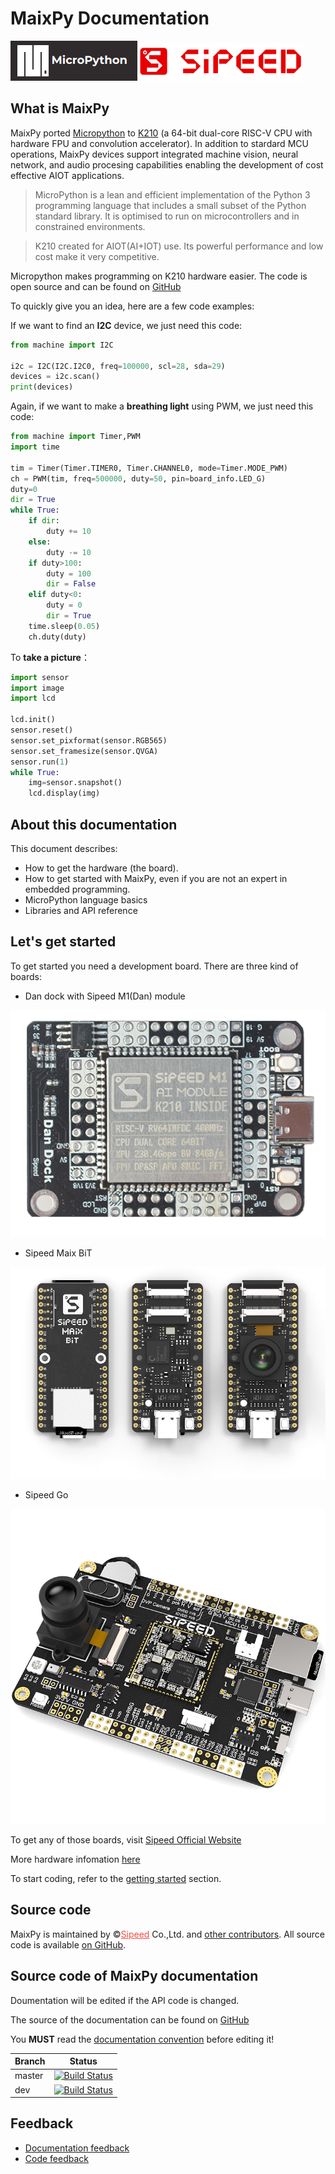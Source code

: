 MaixPy Documentation
======

<div class="title_pic">
    <img src="../assets/micropython.png"><img src="../assets/icon_sipeed2.png"  height="60">
</div>


## What is MaixPy

MaixPy ported [Micropython](http://micropython.org/) to [K210](https://kendryte.com/) (a 64-bit dual-core RISC-V CPU with hardware FPU and convolution accelerator).  In addition to stardard MCU operations, MaixPy devices support integrated machine vision, neural network, and audio procesing capabilities enabling the development of cost effective AIOT applications.


> MicroPython is a lean and efficient implementation of the Python 3 programming language that includes a small subset of the Python standard library.  It is optimised to run on microcontrollers and in constrained environments.

> K210 created for AIOT(AI+IOT) use. Its powerful performance and low cost make it very competitive.

Micropython makes programming on K210 hardware easier. The code is open source and can be found on [GitHub]((https://github.com/sipeed/MaixPy))

To quickly give you an idea, here are a few code examples:

If we want to find an **I2C** device, we just need this code:
```python
from machine import I2C

i2c = I2C(I2C.I2C0, freq=100000, scl=28, sda=29)
devices = i2c.scan()
print(devices)
```

Again, if we want to make a **breathing light** using PWM, we just need this code:
```python
from machine import Timer,PWM
import time

tim = Timer(Timer.TIMER0, Timer.CHANNEL0, mode=Timer.MODE_PWM)
ch = PWM(tim, freq=500000, duty=50, pin=board_info.LED_G)
duty=0
dir = True
while True:
    if dir:
        duty += 10
    else:
        duty -= 10
    if duty>100:
        duty = 100
        dir = False
    elif duty<0:
        duty = 0
        dir = True
    time.sleep(0.05)
    ch.duty(duty)
```

To **take a picture**：

```python
import sensor
import image
import lcd

lcd.init()
sensor.reset()
sensor.set_pixformat(sensor.RGB565)
sensor.set_framesize(sensor.QVGA)
sensor.run(1)
while True:
    img=sensor.snapshot()
    lcd.display(img)
```


## About this documentation

This document describes:
* How to get the hardware (the board).
* How to get started with MaixPy, even if you are not an expert in embedded programming.
* MicroPython language basics
* Libraries and API reference

## Let's get started

To get started you need a development board.  There are three kind of boards:

* Dan dock with Sipeed M1(Dan) module

![Dan dock](../assets/Dan_Dock.png)

* Sipeed Maix BiT

![BiT](../assets/BiT.png)

* Sipeed Go

![Go](../assets/Go.jpg)

To get any of those boards, visit [Sipeed Official Website](https://sipeed.com/)

More hardware infomation [here](hardware/hardware.md)

To start coding, refer to the [getting started](get_started.md) section.


## Source code

MaixPy is maintained by &copy;<a href="https://www.sipeed.com" style="color: #f14c42">Sipeed</a> Co.,Ltd. and [other contributors](https://github.com/sipeed/MaixPy/graphs/contributors).  All source code is available [on GitHub](https://github.com/sipeed/MaixPy).



## Source code of MaixPy documentation

Doumentation will be edited if the API code is changed.

The source of the documentation can be found on [GitHub](https://github.com/sipeed/MaixPy_DOC)

You **MUST** read the [documentation convention](contribute/doc_convention.md) before editing it!

|   Branch  |   Status  |
| --------- | --------------- |
| master |[![Build Status](https://travis-ci.org/sipeed/MaixPy_DOC.svg?branch=master)](https://travis-ci.org/sipeed/MaixPy_DOC) |
| dev    |[![Build Status](https://travis-ci.org/sipeed/MaixPy_DOC.svg?branch=dev)](https://travis-ci.org/sipeed/MaixPy_DOC)    |


## Feedback

* [Documentation feedback](https://github.com/sipeed/MaixPy_DOC/issues)
* [Code feedback](https://github.com/sipeed/MaixPy/issues)
